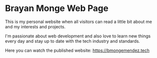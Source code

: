 # Brayan Monge Web Page

This is my personal website when all visitors can read a little bit about me and my interests and projects.

I'm passionate about web development and also love to learn new things every day and stay up to date with the tech industry and standards.

Here you can watch the published website: https://bmongemendez.tech
